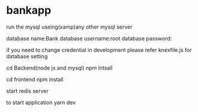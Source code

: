 # bankapp

run the mysql useing(xamp)any other mysql server

database name:Bank
database username:root
database password:

if you need to change credential in development 
please refer knexfile.js for database setting

cd Backend(node js and mysql)
npm intsall

cd frontend
npm install

start redis server

to start application 
yarn dev
